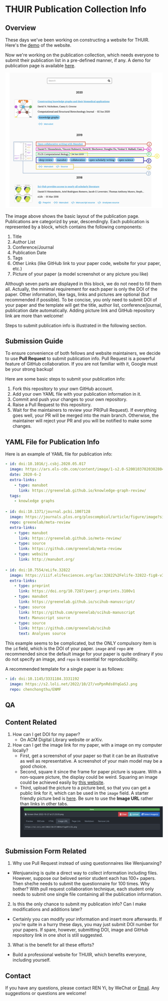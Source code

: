 # THUIR Publication Collection Info
## Overview
These days we've been working on constructing a website for THUIR. Here's the [demo](https://thuir.github.io/lab-website-template/) of the website.

Now we're working on the publication collection, which needs everyone to submit their publication list in a pre-defined manner, if any. A demo for publication page is available [here](https://thuir.github.io/lab-website-template/publications/). 

![publication-illustration](_fig/publication-illustration.jpeg)

The image above shows the basic layout of the publication page. Publications are categorizd by year, descendingly. Each publication is represented by a block, which contains the following components:
1. Title
2. Author List
3. Conference/Journal
4. Publication Date
5. Tags
6. Other Links (like GitHub link to your paper code, website for your paper, etc.)
7. Picture of your paper (a model screenshot or any picture you like)

Although seven parts are displayed in this block, we do not need to fill them all. Actually, the minimal requirement for each paper is only the DOI of the paper. Other information, like tags, links and pictures are optional (but recommended if possible). To be concise, you only need to submit DOI of your paper and the template will get the title, author list, conference/journal, publication date automatically. Adding picture link and GitHub repository link are more than welcome!

Steps to submit publication info is illustrated in the following section.

## Submission Guide
To ensure convenience of both fellows and website maintainers, we decide to use **Pull Request** to submit publication info. Pull Request is a powerful feature of GitHub collaboration. If you are not familiar with it, Google must be your strong backup! 

Here are some basic steps to submit your publication info:

1. Fork this repository to your own GitHub account.
2. Add your own YAML file with your publication information in it.
3. Commit and push your changes to your own repository.
4. Raise a Pull Request to this repository.
5. Wait for the maintainers to review your PR(Pull Request). If everything goes well, your PR will be merged into the main branch. Otherwise, the maintainer will reject your PR and you will be notified to make some changes.

## YAML File for Publication Info
Here is an example of YAML file for publication info:
```yaml
- id: doi:10.1016/j.csbj.2020.05.017
  image: https://ars.els-cdn.com/content/image/1-s2.0-S2001037020302804-gr1.jpg
  date: 2020-6-2
  extra-links:
    - type: manubot
      link: https://greenelab.github.io/knowledge-graph-review/
  tags:
    - knowledge graphs

- id: doi:10.1371/journal.pcbi.1007128
  image: https://journals.plos.org/ploscompbiol/article/figure/image?size=inline&id=info:doi/10.1371/journal.pcbi.1007128.g001&rev=2
  repo: greenelab/meta-review
  extra-links:
    - type: manubot
      link: https://greenelab.github.io/meta-review/
    - type: source
      link: https://github.com/greenelab/meta-review
    - type: website
      link: http://manubot.org/

- id: doi:10.7554/eLife.32822
  image: https://iiif.elifesciences.org/lax:32822%2Felife-32822-fig8-v3.tif/full/863,/0/default.webp
  extra-links:
    - type: preprint
      link: https://doi.org/10.7287/peerj.preprints.3100v1
    - type: manubot
      link: https://greenelab.github.io/scihub-manuscript/
    - type: source
      link: https://github.com/greenelab/scihub-manuscript
      text: Manuscript source
    - type: source
      link: https://github.com/greenelab/scihub
      text: Analyses source

```
This example seems to be complicated, but the ONLY compulsory item is the `id` field, which is the DOI of your paper. `image` and `repo` are recommended since the default image for your paper is quite ordinary if you do not specify an image, and `repo` is essential for reproducibility.

A recommended template for a single paper is as follows:
```yaml
- id: doi:10.1145/3331184.3331192
  image: https://s2.loli.net/2022/10/27/voPpnRds8YqGaSJ.png
  repo: chenchongthu/ENMF

```

## QA
## Content Related
1. How can I get DOI for my paper?
   - On ACM Digital Library website or arXiv.
2. How can I get the image link for my paper, with a image on my computer locally?
   - First, get a screenshot of your paper so that it can be an illustrative as well as representative. A screenshot of your main model may be a good choice.
   - Second, square it since the frame for paper picture is square. With a non-square picture, the display could be weird. Squaring an image could be achieved easily by [this website](https://squaremyimage.com).
   - Third, upload the picture to a picture bed, so that you can get a public link for it, which can be used in the `image` field. A starter friendly picture bed is [here](https://smms.app). Be sure to use the **Image URL** rather than links in other tabs. ![image-url](_fig/pic-bed-pic-url.png)

## Submission Form Related
1. Why use Pull Request instead of using questionnaires like Wenjuanxing?
  - Wenjuanxing is quite a direct way to collect information including files. However, suppose our beloved senior student each has 100+ papers. Then she/he needs to submit the questionnaire for 100 times. Why bother? With pull request collaboration technique, each student only needs to submit one single file containing all the publication information.
2. Is this the only chance to submit my publication info? Can I make modifications and additions later?
  - Certainly you can modify your information and insert more afterwards. If you're quite in a hurry these days, you may just submit DOI number for your papers. If spare, however, submitting DOI, image and GitHub repository link in one shot is still suggested.
3. What is the benefit for all these efforts?
  - Build a professional website for THUIR, which benefits everyone, including yourself.

## Contact
If you have any questions, please contact REN Yi, by WeChat or [Email](mailto:renyi1006@gmail.com). Any suggestions or questions are welcome!
